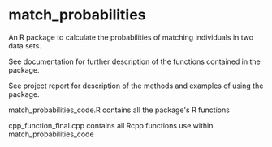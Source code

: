 # match_probabilities
An R package to calculate the probabilities of matching individuals in two data sets.

See documentation for further description of the functions contained in the package.

See project report for description of the methods and examples of using the package.

match_probabilities_code.R contains all the package's R functions

cpp_function_final.cpp contains all Rcpp functions use within match_probabilities_code
